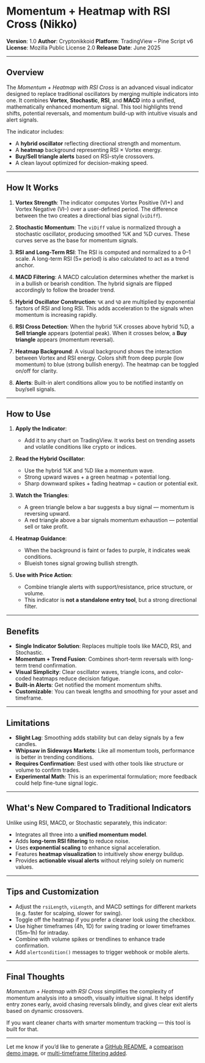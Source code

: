 # Momentum + Heatmap with RSI Cross (Nikko)

**Version**: 1.0
**Author**: Cryptonikkoid
**Platform**: TradingView – Pine Script v6
**License**: Mozilla Public License 2.0
**Release Date**: June 2025

---

## Overview

The *Momentum + Heatmap with RSI Cross* is an advanced visual indicator designed to replace traditional oscillators by merging multiple indicators into one. It combines **Vortex**, **Stochastic**, **RSI**, and **MACD** into a unified, mathematically enhanced momentum signal. This tool highlights trend shifts, potential reversals, and momentum build-up with intuitive visuals and alert signals.

The indicator includes:

* A **hybrid oscillator** reflecting directional strength and momentum.
* A **heatmap** background representing RSI × Vortex energy.
* **Buy/Sell triangle alerts** based on RSI-style crossovers.
* A clean layout optimized for decision-making speed.

---

## How It Works

1. **Vortex Strength**:
   The indicator computes Vortex Positive (VI+) and Vortex Negative (VI–) over a user-defined period. The difference between the two creates a directional bias signal (`viDiff`).

2. **Stochastic Momentum**:
   The `viDiff` value is normalized through a stochastic oscillator, producing smoothed %K and %D curves. These curves serve as the base for momentum signals.

3. **RSI and Long-Term RSI**:
   The RSI is computed and normalized to a 0–1 scale. A long-term RSI (5× period) is also calculated to act as a trend anchor.

4. **MACD Filtering**:
   A MACD calculation determines whether the market is in a bullish or bearish condition. The hybrid signals are flipped accordingly to follow the broader trend.

5. **Hybrid Oscillator Construction**:
   `%K` and `%D` are multiplied by exponential factors of RSI and long RSI. This adds acceleration to the signals when momentum is increasing rapidly.

6. **RSI Cross Detection**:
   When the hybrid %K crosses above hybrid %D, a **Sell triangle** appears (potential peak). When it crosses below, a **Buy triangle** appears (momentum reversal).

7. **Heatmap Background**:
   A visual background shows the interaction between Vortex and RSI energy. Colors shift from deep purple (low momentum) to blue (strong bullish energy). The heatmap can be toggled on/off for clarity.

8. **Alerts**:
   Built-in alert conditions allow you to be notified instantly on buy/sell signals.

---

## How to Use

1. **Apply the Indicator**:

   * Add it to any chart on TradingView. It works best on trending assets and volatile conditions like crypto or indices.

2. **Read the Hybrid Oscillator**:

   * Use the hybrid %K and %D like a momentum wave.
   * Strong upward waves + a green heatmap = potential long.
   * Sharp downward spikes + fading heatmap = caution or potential exit.

3. **Watch the Triangles**:

   * A green triangle below a bar suggests a buy signal — momentum is reversing upward.
   * A red triangle above a bar signals momentum exhaustion — potential sell or take profit.

4. **Heatmap Guidance**:

   * When the background is faint or fades to purple, it indicates weak conditions.
   * Blueish tones signal growing bullish strength.

5. **Use with Price Action**:

   * Combine triangle alerts with support/resistance, price structure, or volume.
   * This indicator is **not a standalone entry tool**, but a strong directional filter.

---

## Benefits

* **Single Indicator Solution**: Replaces multiple tools like MACD, RSI, and Stochastic.
* **Momentum + Trend Fusion**: Combines short-term reversals with long-term trend confirmation.
* **Visual Simplicity**: Clear oscillator waves, triangle icons, and color-coded heatmaps reduce decision fatigue.
* **Built-in Alerts**: Get notified the moment momentum shifts.
* **Customizable**: You can tweak lengths and smoothing for your asset and timeframe.

---

## Limitations

* **Slight Lag**: Smoothing adds stability but can delay signals by a few candles.
* **Whipsaw in Sideways Markets**: Like all momentum tools, performance is better in trending conditions.
* **Requires Confirmation**: Best used with other tools like structure or volume to confirm trades.
* **Experimental Math**: This is an experimental formulation; more feedback could help fine-tune signal logic.

---

## What's New Compared to Traditional Indicators

Unlike using RSI, MACD, or Stochastic separately, this indicator:

* Integrates all three into a **unified momentum model**.
* Adds **long-term RSI filtering** to reduce noise.
* Uses **exponential scaling** to enhance signal acceleration.
* Features **heatmap visualization** to intuitively show energy buildup.
* Provides **actionable visual alerts** without relying solely on numeric values.

---

## Tips and Customization

* Adjust the `rsiLength`, `viLength`, and MACD settings for different markets (e.g. faster for scalping, slower for swing).
* Toggle off the heatmap if you prefer a cleaner look using the checkbox.
* Use higher timeframes (4h, 1D) for swing trading or lower timeframes (15m–1h) for intraday.
* Combine with volume spikes or trendlines to enhance trade confirmation.
* Add `alertcondition()` messages to trigger webhook or mobile alerts.

---

## Final Thoughts

*Momentum + Heatmap with RSI Cross* simplifies the complexity of momentum analysis into a smooth, visually intuitive signal. It helps identify entry zones early, avoid chasing reversals blindly, and gives clear exit alerts based on dynamic crossovers.

If you want cleaner charts with smarter momentum tracking — this tool is built for that.

---

Let me know if you’d like to generate a [GitHub README](f), a [comparison demo image](f), or [multi-timeframe filtering added](f).


